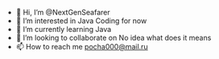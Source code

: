 - 👋 Hi, I’m @NextGenSeafarer
- 👀 I’m interested in Java Coding for now
- 🌱 I’m currently learning Java
- 💞️ I’m looking to collaborate on No idea what does it means
- 📫 How to reach me pocha000@mail.ru

<!---
NextGenSeafarer/NextGenSeafarer is a ✨ special ✨ repository because its `README.md` (this file) appears on your GitHub profile.
You can click the Preview link to take a look at your changes.
--->
